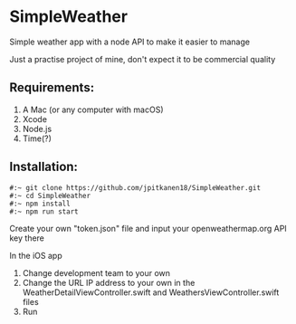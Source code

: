 # SimpleWeather

Simple weather app with a node API to make it easier to manage

Just a practise project of mine, don't expect it to be commercial quality

## Requirements:
1. A Mac (or any computer with macOS)
2. Xcode
3. Node.js
4. Time(?)

## Installation:
<pre><code>#:~ git clone https://github.com/jpitkanen18/SimpleWeather.git
#:~ cd SimpleWeather
#:~ npm install
#:~ npm run start
</code></pre>
Create your own "token.json" file and input your openweathermap.org API key there

In the iOS app 
1. Change development team to your own
2. Change the URL IP address to your own in the WeatherDetailViewController.swift and WeathersViewController.swift files
3. Run

